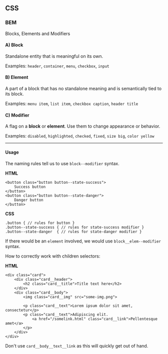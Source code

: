 ## CSS

### BEM

Blocks, Elements and Modifiers

#### A) Block

Standalone entity that is meaningful on its own.

Examples: `header`, `container`, `menu`, `checkbox`, `input`

#### B) Element

A part of a block that has no standalone meaning and is semantically tied to its block.

Examples: `menu item`, `list item`, `checkbox caption`, `header title`

#### C) Modifier

A flag on a **block** or **element**. Use them to change appearance or behavior.

Examples: `disabled`, `highlighted`, `checked`, `fixed`, `size big`, `color yellow`

---

#### Usage

The naming rules tell us to use `block--modifier` syntax.

__HTML__

```
<button class="button button--state-success">
	Success button
</button>
<button class="button button--state-danger">
	Danger button
</button>
```

__CSS__

```
.button { // rules for button }
.button--state-success { // rules for state-success modifier }
.button--state-danger  { // rules for state-danger modifier }
```

If there would be an `element` involved, we would use `block__elem--modifier` syntax.

How to correctly work with children selectors:

__HTML__

```
<div class="card">
    <div class="card__header">
        <h2 class="card__title">Title text here</h2>
    </div>
    <div class="card__body">
        <img class="card__img" src="some-img.png">

        <p class="card__text">Lorem ipsum dolor sit amet, consectetur</p>
        <p class="card__text">Adipiscing elit.
            <a href="/somelink.html" class="card__link">Pellentesque amet</a>
        </p>
    </div>
</div>
```

Don't use `card__body__text__link` as this will quickly get out of hand.
